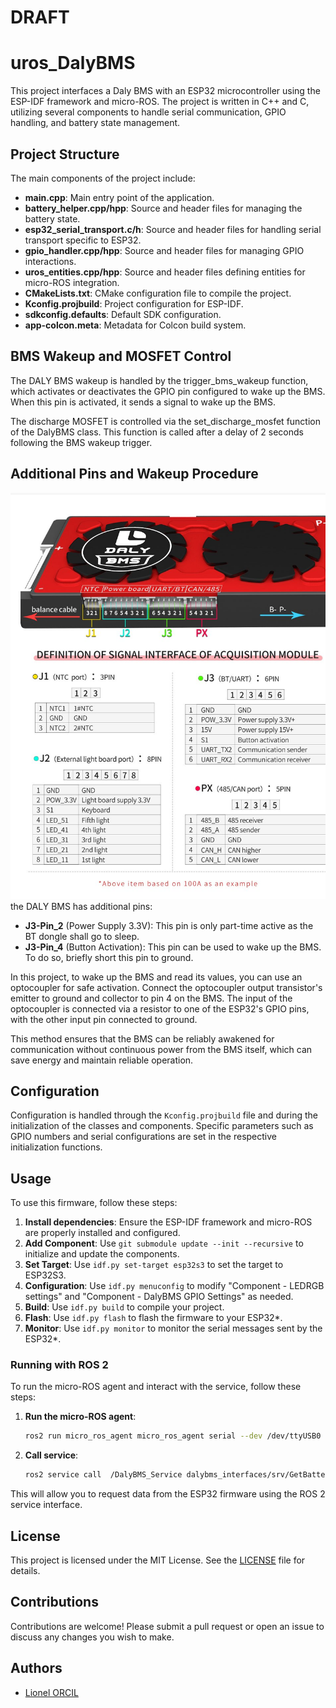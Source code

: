 # DRAFT
# uros_DalyBMS 

This project interfaces a Daly BMS with an ESP32 microcontroller using the ESP-IDF framework and micro-ROS. The project is written in C++ and C, utilizing several components to handle serial communication, GPIO handling, and battery state management.

## Project Structure

The main components of the project include:

- **main.cpp**: Main entry point of the application.
- **battery_helper.cpp/hpp**: Source and header files for managing the battery state.
- **esp32_serial_transport.c/h**: Source and header files for handling serial transport specific to ESP32.
- **gpio_handler.cpp/hpp**: Source and header files for managing GPIO interactions.
- **uros_entities.cpp/hpp**: Source and header files defining entities for micro-ROS integration.
- **CMakeLists.txt**: CMake configuration file to compile the project.
- **Kconfig.projbuild**: Project configuration for ESP-IDF.
- **sdkconfig.defaults**: Default SDK configuration.
- **app-colcon.meta**: Metadata for Colcon build system.

## BMS Wakeup and MOSFET Control

The DALY BMS wakeup is handled by the trigger_bms_wakeup function, which activates or deactivates the GPIO pin configured to wake up the BMS. When this pin is activated, it sends a signal to wake up the BMS.

The discharge MOSFET is controlled via the set_discharge_mosfet function of the DalyBMS class. This function is called after a delay of 2 seconds following the BMS wakeup trigger.

## Additional Pins and Wakeup Procedure
![DalyBMS_Pins](./doc/media/DalyBMS_Pins.jpg)  
the DALY BMS has additional pins:

- **J3-Pin_2** (Power Supply 3.3V): This pin is only part-time active as the BT dongle shall go to sleep.
- **J3-Pin_4** (Button Activation): This pin can be used to wake up the BMS. To do so, briefly short this pin to ground.

In this project, to wake up the BMS and read its values, you can use an optocoupler for safe activation. Connect the optocoupler output transistor's emitter to ground and collector to pin 4 on the BMS. The input of the optocoupler is connected via a resistor to one of the ESP32's GPIO pins, with the other input pin connected to ground.

This method ensures that the BMS can be reliably awakened for communication without continuous power from the BMS itself, which can save energy and maintain reliable operation.

## Configuration

Configuration is handled through the `Kconfig.projbuild` file and during the initialization of the classes and components. Specific parameters such as GPIO numbers and serial configurations are set in the respective initialization functions.

## Usage

To use this firmware, follow these steps:

1. **Install dependencies**: Ensure the ESP-IDF framework and micro-ROS are properly installed and configured.
2. **Add Component**: Use `git submodule update --init --recursive` to initialize and update the components.
3. **Set Target**: Use `idf.py set-target esp32s3` to set the target to ESP32S3.
4. **Configuration**: Use `idf.py menuconfig` to modify "Component - LEDRGB settings" and "Component - DalyBMS GPIO Settings" as needed.
5. **Build**: Use `idf.py build` to compile your project.
6. **Flash**: Use `idf.py flash` to flash the firmware to your ESP32*.
7. **Monitor**: Use `idf.py monitor` to monitor the serial messages sent by the ESP32*.

### Running with ROS 2

To run the micro-ROS agent and interact with the service, follow these steps:

1. **Run the micro-ROS agent**:
    ```sh
    ros2 run micro_ros_agent micro_ros_agent serial --dev /dev/ttyUSB0
    ```

2. **Call service**:
    ```sh
    ros2 service call  /DalyBMS_Service dalybms_interfaces/srv/GetBatteryState "{}"
    ```

This will allow you to request data from the ESP32 firmware using the ROS 2 service interface.


## License

This project is licensed under the MIT License. See the [LICENSE](LICENSE) file for details.

## Contributions

Contributions are welcome! Please submit a pull request or open an issue to discuss any changes you wish to make.

## Authors

- [Lionel ORCIL](https://github.com/ioio2995)